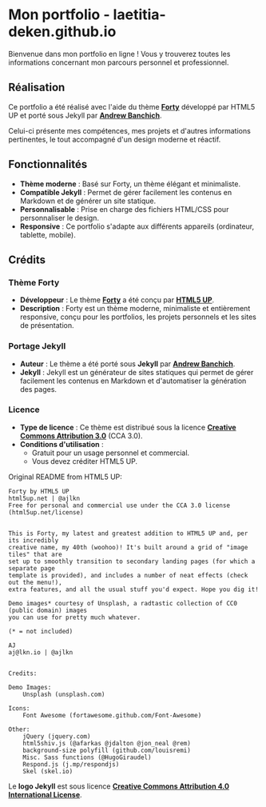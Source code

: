 # Mon portfolio - laetitia-deken.github.io

Bienvenue dans mon portfolio en ligne ! Vous y trouverez toutes les informations concernant mon parcours personnel et professionnel.

## Réalisation

Ce portfolio a été réalisé avec l'aide du thème **[Forty](https://html5up.net/forty)** développé par HTML5 UP et porté sous Jekyll par **[Andrew Banchich](https://andrewbanchich.github.io/)**.

Celui-ci présente mes compétences, mes projets et d'autres informations pertinentes, le tout accompagné d'un design moderne et réactif.

## Fonctionnalités

- **Thème moderne** : Basé sur Forty, un thème élégant et minimaliste.
- **Compatible Jekyll** : Permet de gérer facilement les contenus en Markdown et de générer un site statique.
- **Personnalisable** : Prise en charge des fichiers HTML/CSS pour personnaliser le design.
- **Responsive** : Ce portfolio s'adapte aux différents appareils (ordinateur, tablette, mobile).

## Crédits

### Thème Forty
- **Développeur** : Le thème **[Forty](https://html5up.net/forty)** a été conçu par **[HTML5 UP](https://html5up.net/)**.
- **Description** : Forty est un thème moderne, minimaliste et entièrement responsive, conçu pour les portfolios, les projets personnels et les sites de présentation.

### Portage Jekyll
- **Auteur** : Le thème a été porté sous **Jekyll** par **[Andrew Banchich](https://andrewbanchich.github.io/)**.
- **Jekyll** : Jekyll est un générateur de sites statiques qui permet de gérer facilement les contenus en Markdown et d'automatiser la génération des pages.

### Licence
- **Type de licence** : Ce thème est distribué sous la licence **[Creative Commons Attribution 3.0](https://html5up.net/license)** (CCA 3.0).
- **Conditions d'utilisation** :
  - Gratuit pour un usage personnel et commercial.
  - Vous devez créditer HTML5 UP.
 
Original README from HTML5 UP:

	Forty by HTML5 UP
	html5up.net | @ajlkn
	Free for personal and commercial use under the CCA 3.0 license (html5up.net/license)


	This is Forty, my latest and greatest addition to HTML5 UP and, per its incredibly
	creative name, my 40th (woohoo)! It's built around a grid of "image tiles" that are
	set up to smoothly transition to secondary landing pages (for which a separate page
	template is provided), and includes a number of neat effects (check out the menu!),
	extra features, and all the usual stuff you'd expect. Hope you dig it!

	Demo images* courtesy of Unsplash, a radtastic collection of CC0 (public domain) images
	you can use for pretty much whatever.

	(* = not included)

	AJ
	aj@lkn.io | @ajlkn


	Credits:

	Demo Images:
		Unsplash (unsplash.com)

	Icons:
		Font Awesome (fortawesome.github.com/Font-Awesome)

	Other:
		jQuery (jquery.com)
		html5shiv.js (@afarkas @jdalton @jon_neal @rem)
		background-size polyfill (github.com/louisremi)
		Misc. Sass functions (@HugoGiraudel)
		Respond.js (j.mp/respondjs)
		Skel (skel.io)

Le **logo Jekyll** est sous licence **[Creative Commons Attribution 4.0 International License](https://creativecommons.org/licenses/by/4.0/)**.
